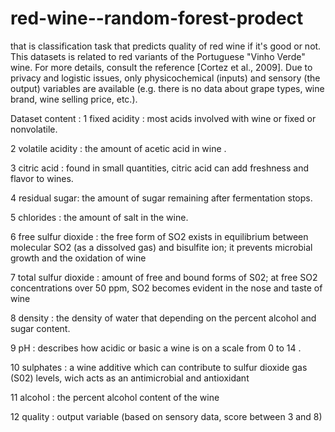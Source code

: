 # red-wine--random-forest-prodect
that is classification task that predicts quality of red wine if it's good or not.
This datasets is related to red variants of the Portuguese "Vinho Verde" wine. For more details, consult the reference [Cortez et al., 2009]. Due to privacy and logistic issues, only physicochemical (inputs) and sensory (the output) variables are available (e.g. there is no data about grape types, wine brand, wine selling price, etc.).

Dataset content :
1 fixed acidity : most acids involved with wine or fixed or nonvolatile.

2 volatile acidity : the amount of acetic acid in wine .

3 citric acid : found in small quantities, citric acid can add freshness and flavor to wines.

4 residual sugar: the amount of sugar remaining after fermentation stops.

5 chlorides : the amount of salt in the wine.

6 free sulfur dioxide : the free form of SO2 exists in equilibrium between molecular SO2 (as a dissolved gas) and bisulfite ion; it prevents microbial growth and the oxidation of wine

7 total sulfur dioxide : amount of free and bound forms of S02; at free SO2 concentrations over 50 ppm, SO2 becomes evident in the nose and taste of wine

8 density : the density of water that depending on the percent alcohol and sugar content.

9 pH : describes how acidic or basic a wine is on a scale from 0 to 14 .

10 sulphates : a wine additive which can contribute to sulfur dioxide gas (S02) levels, wich acts as an antimicrobial and antioxidant

11 alcohol : the percent alcohol content of the wine

12 quality : output variable (based on sensory data, score between 3 and 8)
